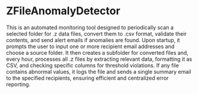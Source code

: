 # ZFileAnomalyDetector
This is an automated monitoring tool designed to periodically scan a selected folder for .z data files, convert them to .csv format, validate their contents, and send alert emails if anomalies are found. Upon startup, it prompts the user to input one or more recipient email addresses and choose a source folder. It then creates a subfolder for converted files and, every hour, processes all .z files by extracting relevant data, formatting it as CSV, and checking specific columns for threshold violations. If any file contains abnormal values, it logs the file and sends a single summary email to the specified recipients, ensuring efficient and centralized error reporting.
